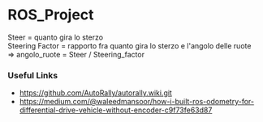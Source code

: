 # ROS_Project

Steer = quanto gira lo sterzo  
Steering Factor = rapporto fra quanto gira lo sterzo e l'angolo delle ruote  
=> angolo_ruote = Steer / Steering_factor  

### Useful Links
* https://github.com/AutoRally/autorally.wiki.git  
* https://medium.com/@waleedmansoor/how-i-built-ros-odometry-for-differential-drive-vehicle-without-encoder-c9f73fe63d87  
